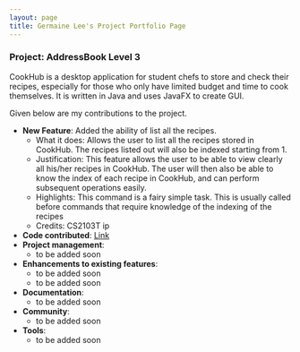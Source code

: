 ```yaml
---
layout: page
title: Germaine Lee's Project Portfolio Page
---
```


### Project: AddressBook Level 3

CookHub is a desktop application for student chefs to store and check their recipes, especially for those who only have limited budget and time to cook themselves.
It is written in Java and uses JavaFX to create GUI.

Given below are my contributions to the project.

* **New Feature**: Added the ability of list all the recipes.
  * What it does: Allows the user to list all the recipes stored in CookHub. The recipes listed out will also be indexed starting from 1.
  * Justification: This feature allows the user to be able to view clearly all his/her recipes in CookHub. The user will then also be able to know the index of each recipe in CookHub, and can perform subsequent operations easily.
  * Highlights: This command is a fairy simple task. This is usually called before commands that require knowledge of the indexing of the recipes
  * Credits: CS2103T ip
* **Code contributed**: [Link]()
* **Project management**:
  * to be added soon
* **Enhancements to existing features**: 
  * to be added soon
  * to be added soon
* **Documentation**:
  * to be added soon
* **Community**:
  * to be added soon
* **Tools**:
  * to be added soon



